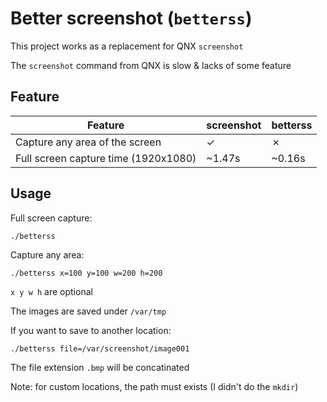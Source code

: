 # Better screenshot (`betterss`)

This project works as a replacement for QNX `screenshot`

The `screenshot` command from QNX is slow & lacks of some feature

## Feature

| Feature                              | screenshot | betterss |
|--------------------------------------|------------|----------|
| Capture any area of the screen       |  &check;   |  &cross; |
| Full screen capture time (1920x1080) | ~1.47s     |  ~0.16s  |

## Usage

Full screen capture:
```shell
./betterss
```

Capture any area:
```shell
./betterss x=100 y=100 w=200 h=200
```
`x y w h` are optional

The images are saved under `/var/tmp`

If you want to save to another location:
```shell
./betterss file=/var/screenshot/image001
```

The file extension `.bmp` will be concatinated

Note: for custom locations, the path must exists (I didn't do the `mkdir`)